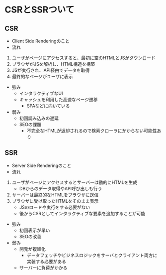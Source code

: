 # CSRとSSRついて
## CSR
- Client Side Renderingのこと
- 流れ
1. ユーザがページにアクセスすると、最初に空のHTMLとJSがダウンロード
2. ブラウザがJSを解析し、HTML構造を構築
3. JSが実行され、API経由でデータを取得
4. 最終的なページがユーザに表示
- 強み
    - インタラクティブなUI
    - キャッシュを利用した高速なページ遷移 
        - SPAなどに向いている
- 弱み
    - 初回読み込みの遅延
    - SEOの課題
        - 不完全なHTMLが返却されるので検索クローラにかからない可能性あり

## SSR
- Server Side Renderingのこと
- 流れ
1. ユーザがページにアクセスするとサーバーは動的にHTMLを生成
    - DBからのデータ取得やAPI呼び出しも行う
2. サーバーは最終的なHTMLをブラウザに送信
3. ブラウザに受け取ったHTMLをそのまま表示
    - JSのロードや実行をする必要がない
    - 後からCSRとしてインタラクティブな要素を追加することが可能

- 強み
    - 初回表示が早い
    - SEOの改善
- 弱み
    - 開発が複雑化
        - データフェッチやビジネスロジックをサーバとクライアント両方に実装する必要がある
    - サーバーに負荷がかかる
